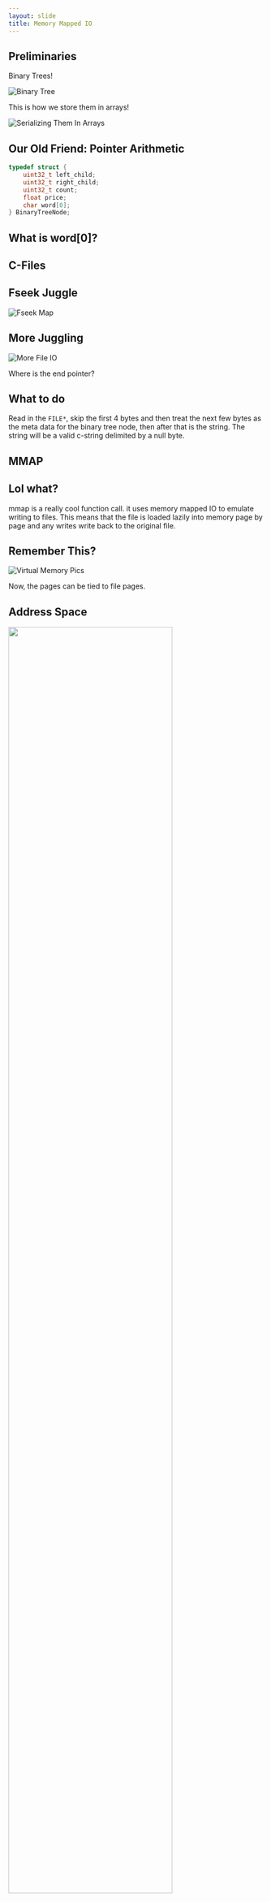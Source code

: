 ```yaml
---
layout: slide
title: Memory Mapped IO
---
```


## Preliminaries

<vertical />

Binary Trees!

![Binary Tree](https://2.bp.blogspot.com/-SKDmvFFeO4k/V_0pb7xvuSI/AAAAAAAABTo/UlEmSIX29Qg3eZBFcHaq3SETawISEYewwCLcB/s1600/deserialized-binary-tree.png)

<vertical />

This is how we store them in arrays!

![Serializing Them In Arrays](http://d2vlcm61l7u1fs.cloudfront.net/media%2F858%2F858e0ee4-80a8-4837-8e97-c1925cdbb231%2FphppObXfG.png)

## Our Old Friend: Pointer Arithmetic

```C
typedef struct {
	uint32_t left_child;
	uint32_t right_child;
	uint32_t count;
	float price;
	char word[0];
} BinaryTreeNode;
```

## What is word[0]?

<horizontal />

## C-Files

## Fseek Juggle

![Fseek Map](https://web.archive.org/web/20210427234631if_/http://forum.falinux.com/_clibimages/073_fseek.png)

## More Juggling

![More File IO](http://image.slidesharecdn.com/14-fiileio-130524022237-phpapp01/95/14-fiile-io-31-638.jpg)

Where is the end pointer?

## What to do

Read in the `FILE*`, skip the first 4 bytes and then treat the next few bytes as the meta data for the binary tree node, then after that is the string. The string will be a valid c-string delimited by a null byte.

<horizontal />

## MMAP

## Lol what?

mmap is a really cool function call. it uses memory mapped IO to emulate writing to files. This means that the file is loaded lazily into memory page by page and any writes write back to the original file.

## Remember This?

![Virtual Memory Pics](http://www.tldp.org/LDP/tlk/mm/vm.gif)

Now, the pages can be tied to file pages.


## Address Space

<img src="https://www.safaribooksonline.com/library/view/linux-system-programming/0596009585/httpatomoreillycomsourceoreillyimages47949.png" height="80%" width="80%">

## MMAP read-many

![MMAP Read a lot](http://www.linuxidc.com/upload/2011_08/110819060295692.gif)

## MMAP

Mmapping is lazy! Entire files may not be mmapped, you may just use parts of files and assign them to memory pages as they are needed because you don't need a file until the first time you need it.

<vertical />

Just like the function name says, mmap creates a memory mapping in the kernel and the kernel/CPU is free to do whatever under the hood so long as when a process asks for a memory address it will get the correct bytes and when the write happens, the write eventually goes through to the actual disk.

## How Do I Use It?

Read the man page!
